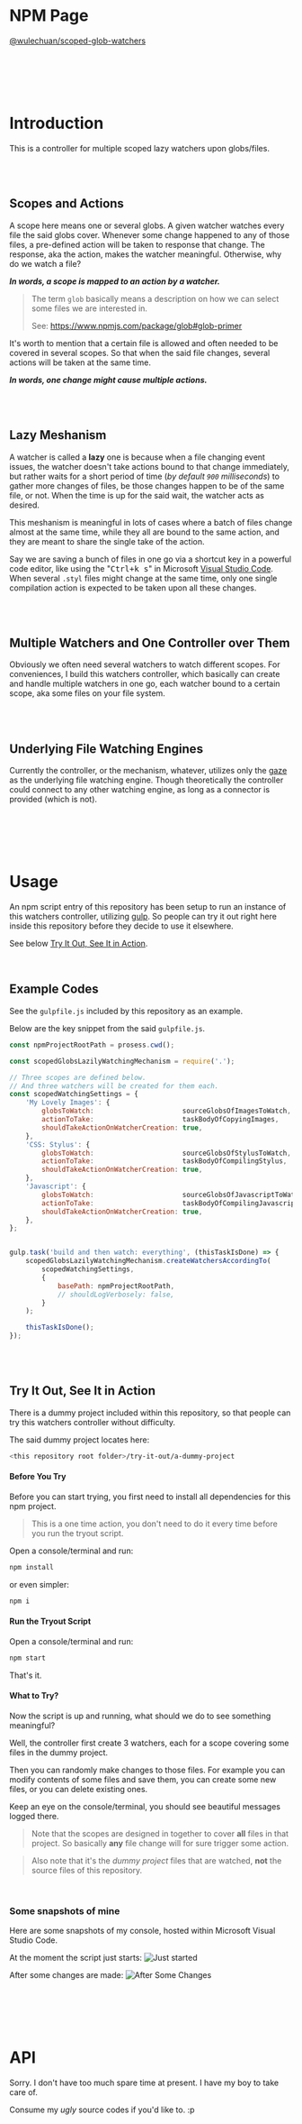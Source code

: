 # NPM Page

[@wulechuan/scoped-glob-watchers](https://www.npmjs.com/package/@wulechuan/scoped-glob-watchers)

<br/>
<br/>
<br/>
<br/>

# Introduction

This is a controller for multiple scoped lazy watchers upon globs/files.

<br/>
<br/>

## Scopes and Actions

A scope here means one or several globs.
A given watcher watches every file the said globs cover.
Whenever some change happened to any of those files,
a pre-defined action will be taken to response that change.
The response, aka the action, makes the watcher meaningful.
Otherwise, why do we watch a file?

**_In words, a scope is mapped to an action by a watcher._**

> The term `glob` basically means a description
> on how we can select some files we are interested in.
>
> See: https://www.npmjs.com/package/glob#glob-primer

It's worth to mention that a certain file is allowed and often needed to
be covered in several scopes. So that when the said file changes,
several actions will be taken at the same time.

**_In words, one change might cause multiple actions._**

<br/>
<br/>

## Lazy Meshanism

A watcher is called a **lazy** one is because when a file changing event issues,
the watcher doesn't take actions bound to that change immediately,
but rather waits for a short period of time (*by default `900` milliseconds*)
to gather more changes of files,
be those changes happen to be of the same file, or not.
When the time is up for the said wait, the watcher acts as desired.

This meshanism is meaningful in lots of cases
where a batch of files change almost at the same time,
while they all are bound to the same action,
and they are meant to share the single take of the action.

Say we are saving a bunch of files in one go
via a shortcut key in a powerful code editor,
like using the "<kbd>Ctrl+k s</kbd>" in
Microsoft [Visual Studio Code](https://code.visualstudio.com/).
When several `.styl` files might change at the same time,
only one single compilation action is expected to be taken upon all these changes.

<br/>
<br/>

## Multiple Watchers and One Controller over Them

Obviously we often need several watchers to watch different scopes.
For conveniences, I build this watchers controller,
which basically can create and handle multiple watchers in one go,
each watcher bound to a certain scope, aka some files on your file system.

<br/>
<br/>

## Underlying File Watching Engines

Currently the controller, or the mechanism, whatever,
utilizes only the [gaze](https://github.com/shama/gaze)
as the underlying file watching engine.
Though theoretically the controller could connect to any other watching engine,
as long as a connector is provided (which is not).

<br/>
<br/>
<br/>
<br/>

# Usage

An npm script entry of this repository has been setup
to run an instance of this watchers controller,
utilizing [gulp](https://gulpjs.com/).
So people can try it out right here inside this repository
before they decide to use it elsewhere.

See below [Try It Out, See It in Action](#try-it-out-see-it-in-action).

<br/>

## Example Codes

See the `gulpfile.js` included by this repository as an example.

Below are the key snippet from the said `gulpfile.js`.

```javascript
const npmProjectRootPath = prosess.cwd();

const scopedGlobsLazilyWatchingMechanism = require('.');

// Three scopes are defined below.
// And three watchers will be created for them each.
const scopedWatchingSettings = {
	'My Lovely Images': {
		globsToWatch:                      sourceGlobsOfImagesToWatch,
		actionToTake:                      taskBodyOfCopyingImages,
		shouldTakeActionOnWatcherCreation: true,
	},
	'CSS: Stylus': {
		globsToWatch:                      sourceGlobsOfStylusToWatch,
		actionToTake:                      taskBodyOfCompilingStylus,
		shouldTakeActionOnWatcherCreation: true,
	},
	'Javascript': {
		globsToWatch:                      sourceGlobsOfJavascriptToWatch,
		actionToTake:                      taskBodyOfCompilingJavascripts,
		shouldTakeActionOnWatcherCreation: true,
	},
};


gulp.task('build and then watch: everything', (thisTaskIsDone) => {
	scopedGlobsLazilyWatchingMechanism.createWatchersAccordingTo(
		scopedWatchingSettings,
		{
			basePath: npmProjectRootPath,
			// shouldLogVerbosely: false,
		}
	);

	thisTaskIsDone();
});
```

<br/>
<br/>

## Try It Out, See It in Action

There is a dummy project included within this repository,
so that people can try this watchers controller without difficulty.

The said dummy project locates here:
```sh
<this repository root folder>/try-it-out/a-dummy-project
```


#### Before You Try

Before you can start trying,
you first need to install all dependencies for this npm project.

> This is a one time action, you don't need to do it
> every time before you run the tryout script.

Open a console/terminal and run:
```sh
npm install
```
or even simpler:
```sh
npm i
```

#### Run the Tryout Script

Open a console/terminal and run:
```sh
npm start
```
That's it.

#### What to Try?

Now the script is up and running,
what should we do to see something meaningful?

Well, the controller first create 3 watchers,
each for a scope covering some files in the dummy project.

Then you can randomly make changes to those files.
For example you can modify contents of some files and save them,
you can create some new files,
or you can delete existing ones.

Keep an eye on the console/terminal,
you should see beautiful messages logged there.

> Note that the scopes are designed in together
> to cover **all** files in that project.
> So basically **any** file change
> will for sure trigger some action.

> Also note that it's the *dummy project* files
> that are watched,
> **not** the source files of this repository.

<br/>

### Some snapshots of mine

Here are some snapshots of my console,
hosted within Microsoft Visual Studio Code.

At the moment the script just starts:
![Just started](./docs/illustrates/npm-start-snapshot-01.png "right after npm start")

After some changes are made:
![After Some Changes](./docs/illustrates/npm-start-snapshot-02.png "after some changes are made")

<br/>
<br/>
<br/>
<br/>

# API

Sorry. I don't have too much spare time at present.
I have my boy to take care of.

Consume my *ugly* source codes if you'd like to. :p
